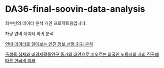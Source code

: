 # DA36-final-soovin-data-analysis

최수빈의 데이터 분석 개인 프로젝트용입니다.

차량 연비 데이터 회귀 분석

[연비 데이터로 알아보는 엔진 정보 선형 회귀 분석](https://colab.research.google.com/drive/1zD0c0fumeuJBAjlVwUbtY5SC7i254Qvk)

[출생률 침채와 비경제활동인구 증가의 대안으로 떠오르는 외국인 노동자의 사회 진출에 따른 한국의 미래](https://colab.research.google.com/drive/11vE9UINkvTqgPYLQBU2K4MXwjtsFyDeT)
